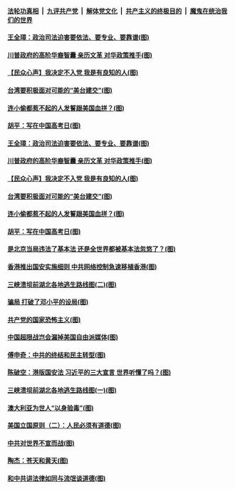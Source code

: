 ####  [法轮功真相](../../../../basic/blob/master/README.md?t=07090602) &nbsp;|&nbsp; [九评共产党](../../../../9ping.md/blob/master/README.md?t=07090602) &nbsp;|&nbsp; [解体党文化](../../../../jtdwh.md/blob/master/README.md?t=07090602)  &nbsp;|&nbsp; [共产主义的终极目的](../../../../gczydzjmd.md/blob/master/README.md?t=07090602) &nbsp;|&nbsp; [魔鬼在统治我们的世界](../../../../mgztzwmdsj.md/blob/master/README.md?t=07090602) 

#### [王全璋：政治司法迫害要依法、要专业、要靠谱(图)](../pages/p4/939071.md?t=07090602) 

#### [川普政府的高阶华裔智囊 亲历文革 对华政策推手(图)](../pages/p4/939009.md?t=07090602) 

#### [【民众心声】我决定不入党 我是有良知的人(图)](../pages/p4/938918.md?t=07090602) 

#### [台湾要积极面对可能的“美台建交”(图)](../pages/p4/939016.md?t=07090602) 

#### [连小偷都惹不起的人发誓跟美国血拼？(图)](../pages/p4/939014.md?t=07090602) 

#### [胡平：写在中国高考日(图)](../pages/p4/939013.md?t=07090602) 

#### [王全璋：政治司法迫害要依法、要专业、要靠谱(图)](../pages/p4/939071.md?t=07090602) 

#### [川普政府的高阶华裔智囊 亲历文革 对华政策推手(图)](../pages/p4/939009.md?t=07090602) 

#### [【民众心声】我决定不入党 我是有良知的人(图)](../pages/p4/938918.md?t=07090602) 

#### [台湾要积极面对可能的“美台建交”(图)](../pages/p4/939016.md?t=07090602) 

#### [连小偷都惹不起的人发誓跟美国血拼？(图)](../pages/p4/939014.md?t=07090602) 

#### [胡平：写在中国高考日(图)](../pages/p4/939013.md?t=07090602) 

#### [是北京当局违法了基本法 还是全世界都被基本法忽悠了？(图)](../pages/p4/939011.md?t=07090602) 

#### [香港推出国安实施细则 中共网络控制急速移植香港(图)](../pages/p4/939004.md?t=07090602) 

#### [三峡溃坝前湖北各地逃生路线图(二)(图)](../pages/p4/938997.md?t=07090602) 

#### [骗局 打破了邓小平的设局(图)](../pages/p4/938926.md?t=07090602) 

#### [共产党的国家恐怖主义(图)](../pages/p4/938914.md?t=07090602) 

#### [中国超限战岂会漏掉美国自由派媒体(图)](../pages/p4/938909.md?t=07090602) 

#### [傅申奇：中共的终结和民主转型(图)](../pages/p4/938904.md?t=07090602) 

#### [陈破空：港版国安法 习近平的三大宣言 世界听懂了吗？(图)](../pages/p4/938903.md?t=07090602) 

#### [三峡溃坝前湖北各地逃生路线图(一)(图)](../pages/p4/938899.md?t=07090602) 

#### [澳大利亚为世人“以身验毒”(图)](../pages/p4/938894.md?t=07090602) 

#### [美国立国原则（二）：人民必须有道德(图)](../pages/p4/938881.md?t=07090602) 

#### [中共对世界不宣而战(图)](../pages/p4/938776.md?t=07090602) 

#### [陶杰：苍天和黄天(图)](../pages/p4/938772.md?t=07090602) 

#### [和中共讲法律如同与流氓谈道德(图)](../pages/p4/938769.md?t=07090602) 

